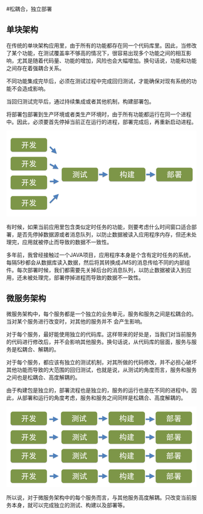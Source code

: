 #松耦合，独立部署
    

## 单块架构

在传统的单块架构应用里，由于所有的功能都存在同一个代码库里。因此，当修改了某个功能，在测试覆盖率不够高的情况下，很容易出现多个功能之间的相互影响，尤其是随着代码量、功能的增加，风险也会大幅增加。换句话说，功能和功能之间存在着强耦合关系。

不同功能集成完毕后，必须在测试过程中完成回归测试，才能确保对现有系统的功能不会造成影响。

当回归测试完毕后，通过持续集成或者其他机制，构建部署包。

将部署包部署到生产环境或者类生产环境时，由于所有功能都运行在同一个进程中。因此，必须要首先停掉当前正在运行的进程，部署完成后，再重新启动进程。

<img src="images/loose-decouple-tradition-800-600.png" />

有时候，如果当前应用里包含类似定时任务的功能，则要考虑什么时间窗口适合部署，是否先停掉数据源或者消息队列，以防止数据被读入应用程序内存，但还未处理完，应用就被停止而导致的数据不一致性。

多年前，我曾经接触过一个JAVA项目，应用程序本身是个含有定时任务的系统，每隔5秒都会从数据库读入数据，然后将其转换成JMS的消息传给不同的内部组件。每次部署时候，我们都需要先关掉后台的消息队列，以防止数据被读入到应用，还未被处理完，部署停掉进程而导致的数据不一致性。

## 微服务架构

微服务架构中，每个服务都是一个独立的业务单元，服务和服务之间是松耦合的。当对某个服务进行改变时，对其他的服务并不
会产生影响。

对于每个服务，最好能使用独立的代码库。这样带来的好处是，当我们对当前服务的代码进行修改后，并不会影响其他服务。换句话说，从代码库的层面，服务与服务是松耦合、解耦的。

对于每个服务，都应该有独立的测试机制，对其所做的代码修改，并不必担心破坏其他功能而导致的大范围的回归测试，也就是说，从测试的角度而言，服务和服务之间也是松耦合、高度解耦的。

由于构建包是独立的，部署流程也是独立的，服务的运行也是在不同的进程中。因此，从部署和运行的角度考虑，服务和服务之间同样是松耦合、高度解耦的。

<img src="images/loose-decouple-microservice-800-600.png" />

所以说，对于微服务架构中的每个服务而言，与其他服务高度解耦。只改变当前服务本身，就可以完成独立的测试、构建以及部署等。